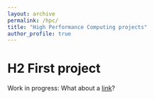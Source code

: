 ```yaml
---
layout: archive
permalink: /hpc/
title: "High Performance Computing projects"
author_profile: true
---
```


# H2 First project

Work in progress: What about a [link](https://vritzenthaler.github.io/portfolio.github.io/projet1/)?
